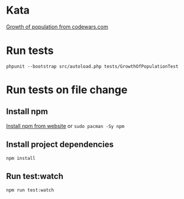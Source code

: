 # Kata
[Growth of population from codewars.com](https://www.codewars.com/kata/563b662a59afc2b5120000c6)

# Run tests
`phpunit --bootstrap src/autoload.php tests/GrowthOfPopulationTest`

# Run tests on file change
## Install npm
[Install npm from website](https://www.npmjs.com/get-npm)
or
`sudo pacman -Sy npm`

## Install project dependencies
`npm install`

## Run test:watch
`npm run test:watch`
